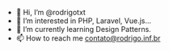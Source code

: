 - 👋 Hi, I’m @rodrigotxt
- 👀 I’m interested in PHP, Laravel, Vue.js...
- 🌱 I’m currently learning Design Patterns.
- 📫 How to reach me contato@rodrigo.inf.br

